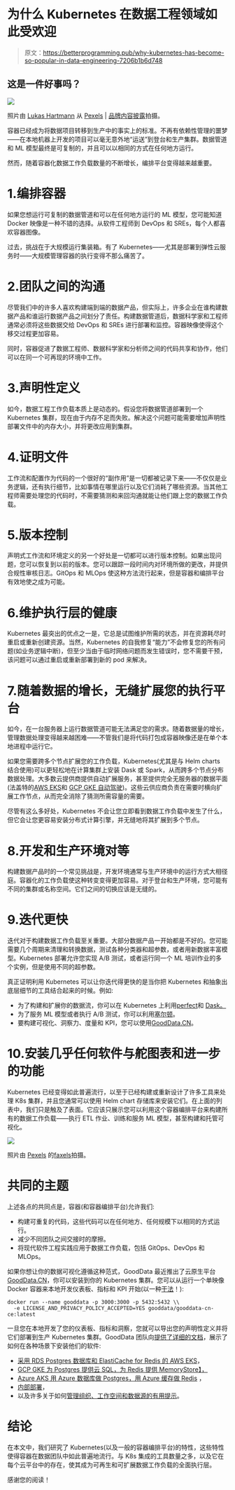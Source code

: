 # 为什么 Kubernetes 在数据工程领域如此受欢迎

> 原文：<https://betterprogramming.pub/why-kubernetes-has-become-so-popular-in-data-engineering-7206b1b6d748>

## 这是一件好事吗？

![](img/ff72ff13c8a78f1c96eeb41ae944124c.png)

照片由 [Lukas Hartmann](https://www.pexels.com/@lukas-hartmann-304281?utm_content=attributionCopyText&utm_medium=referral&utm_source=pexels) 从 [Pexels](https://www.pexels.com/photo/ship-with-lights-on-concrete-platform-1719475/?utm_content=attributionCopyText&utm_medium=referral&utm_source=pexels) | [品牌内容披露](https://www.annageller.com/disclosure)拍摄。

容器已经成为将数据项目转移到生产中的事实上的标准。不再有依赖性管理的噩梦——在本地机器上开发的项目可以毫无意外地“运送”到登台和生产集群。数据管道和 ML 模型最终是可复制的，并且可以以相同的方式在任何地方运行。

然而，随着容器化数据工作负载数量的不断增长，编排平台变得越来越重要。

# 1.编排容器

如果您想运行可复制的数据管道和可以在任何地方运行的 ML 模型，您可能知道 Docker 映像是一种不错的选择。从软件工程师到 DevOps 和 SREs，每个人都喜欢容器图像。

过去，挑战在于大规模运行集装箱。有了 Kubernetes——尤其是部署到弹性云服务时——大规模管理容器的执行变得不那么痛苦了。

# 2.团队之间的沟通

尽管我们中的许多人喜欢构建端到端的数据产品，但实际上，许多企业在谁构建数据产品和谁运行数据产品之间划分了责任。构建数据管道后，数据科学家和工程师通常必须将这些数据交给 DevOps 和 SREs 进行部署和监控。容器映像使得这个移交过程更加容易。

同时，容器促进了数据工程师、数据科学家和分析师之间的代码共享和协作，他们可以在同一个可再现的环境中工作。

# 3.声明性定义

如今，数据工程工作负载本质上是动态的。假设您将数据管道部署到一个 Kubernetes 集群，现在由于内存不足而失败。解决这个问题可能需要增加声明性部署文件中的内存大小，并将更改应用到集群。

# 4.证明文件

工作流和配置作为代码的一个很好的“副作用”是一切都被记录下来——不仅仅是业务逻辑，还有执行细节，比如事情在哪里运行以及它们消耗了哪些资源。当其他工程师需要处理您的代码时，不需要猜测和来回沟通就能让他们跟上您的数据工作负载。

# 5.版本控制

声明式工作流和环境定义的另一个好处是一切都可以进行版本控制。如果出现问题，您可以恢复到以前的版本。您可以跟踪一段时间内对环境所做的更改，并提供合规性审核日志。GitOps 和 MLOps 使这种方法流行起来，但是容器和编排平台有效地使之成为可能。

# 6.维护执行层的健康

Kubernetes 最突出的优点之一是，它总是试图维护所需的状态，并在资源耗尽时重启或重新创建资源。当然，Kubernetes 的自我修复“能力”不会修复您的所有问题(如业务逻辑中断)，但至少当由于临时网络问题而发生错误时，您不需要干预，该问题可以通过重启或重新部署到新的 pod 来解决。

# 7.随着数据的增长，无缝扩展您的执行平台

如今，在一台服务器上运行数据管道可能无法满足您的需求。随着数据量的增长，管理数据处理变得越来越困难——不管我们是将代码打包成容器映像还是在单个本地进程中运行它。

如果您需要跨多个节点扩展您的工作负载，Kubernetes(尤其是与 Helm charts 结合使用)可以更轻松地在计算集群上安装 Dask 或 Spark，从而跨多个节点分布数据处理。大多数云提供商提供自动扩展服务，甚至提供完全无服务器的数据平面(法盖特的[AWS EKS](/serverless-kubernetes-cluster-on-aws-with-eks-on-fargate-a7545cf179be)和 [GCP GKE 自动驾驶](https://cloud.google.com/blog/products/containers-kubernetes/introducing-gke-autopilot))。这些云供应商负责在需要时横向扩展工作节点，从而完全消除了猜测所需容量的需要。

尽管有这么多好处，Kubernetes 不会让您立即看到数据工作负载中发生了什么，但它会让您更容易安装分布式计算引擎，并无缝地将其扩展到多个节点。

# 8.开发和生产环境对等

构建数据产品时的一个常见挑战是，开发环境通常与生产环境中的运行方式大相径庭。容器化的工作负载使这种转变变得更加容易。对于登台和生产环境，您可能有不同的集群或名称空间。它们之间的切换应该是无缝的。

# 9.迭代更快

迭代对于构建数据工作负载至关重要。大部分数据产品一开始都是不好的。您可能需要几个周期来清理和转换数据，测试各种分类器和超参数，或者用新数据丰富模型。Kubernetes 部署允许您实现 A/B 测试，或者运行同一个 ML 培训作业的多个实例，但是使用不同的超参数。

真正证明利用 Kubernetes 可以让你迭代得更快的是当你把 Kubernetes 和抽象出底层细节的工具结合起来的时候。例如:

*   为了构建和扩展你的数据流，你可以在 Kubernetes 上利用[perfect](https://www.prefect.io/)和 [Dask。](https://kubernetes.dask.org/en/latest/)
*   为了服务 ML 模型或者执行 A/B 测试，你可以利用[塞尔顿](https://docs.seldon.io/projects/seldon-core/en/latest/)。
*   要构建可视化、洞察力、度量和 KPI，您可以使用[GoodData.CN](https://www.gooddata.com/developers/cloud-native-community-edition/?utm_source=mediumcom&utm_medium=referral&utm_campaign=gdcn&utm_content=anna-k8s)。

# 10.安装几乎任何软件与舵图表和进一步的功能

Kubernetes 已经变得如此普遍流行，以至于已经构建或重新设计了许多工具来处理 K8s 集群，并且您通常可以使用 Helm chart 存储库来安装它们。在上面的列表中，我们只是触及了表面。它应该只展示您可以利用这个容器编排平台来构建所有的数据工作负载——执行 ETL 作业、训练和服务 ML 模型，甚至构建和托管可视化。

![](img/6d19c90dd743ada0eda1bac685e7aec4.png)

照片由 [Pexels](https://www.pexels.com/photo/photo-of-person-pointing-on-laptop-3183171/?utm_content=attributionCopyText&utm_medium=referral&utm_source=pexels) 的[faxels](https://www.pexels.com/@fauxels?utm_content=attributionCopyText&utm_medium=referral&utm_source=pexels)拍摄。

# 共同的主题

上述各点的共同点是，容器(和容器编排平台)允许我们:

*   构建可重复的代码，这些代码可以在任何地方、任何规模下以相同的方式运行。
*   减少不同团队之间交接时的摩擦。
*   将现代软件工程实践应用于数据工作负载，包括 GitOps、DevOps 和 MLOps。

如果你想让你的数据可视化遵循这种范式，GoodData 最近推出了云原生平台[GoodData.CN](https://www.gooddata.com/developers/cloud-native-community-edition/?utm_source=mediumcom&utm_medium=referral&utm_campaign=gdcn&utm_content=anna-k8s)，你可以安装到你的 Kubernetes 集群。您可以从运行一个单映像 Docker 容器来本地开发仪表板、指标和 KPI 开始(以一种[干法](https://towardsdatascience.com/can-we-apply-the-dry-principle-to-business-intelligence-68c4cfe25669)！):

```
docker run --name gooddata -p 3000:3000 -p 5432:5432 \\
  -e LICENSE_AND_PRIVACY_POLICY_ACCEPTED=YES gooddata/gooddata-cn-ce:latest
```

一旦您在本地开发了您的仪表板、指标和洞察，您就可以导出您的声明性定义并将它们部署到生产 Kubernetes 集群。GoodData 团队向[提供了详细的文档](https://www.gooddata.com/developers/cloud-native/doc/1.1/installation/k8s/?utm_source=mediumcom&utm_medium=referral&utm_campaign=gdcn&utm_content=anna-k8s)，展示了如何在各种场景下安装他们的软件:

*   [采用 RDS Postgres 数据库和 ElastiCache for Redis 的 AWS EKS](https://www.gooddata.com/developers/cloud-native/doc/1.1/installation/k8s/environment/aws/?utm_source=mediumcom&utm_medium=referral&utm_campaign=gdcn&utm_content=anna-k8s)，
*   [GCP GKE 为 Postgres 提供云 SQL，为 Redis 提供 MemoryStore】，](https://www.gooddata.com/developers/cloud-native/doc/1.1/installation/k8s/environment/gcp/?utm_source=mediumcom&utm_medium=referral&utm_campaign=gdcn&utm_content=anna-k8s)
*   [Azure AKS 用 Azure 数据库做 Postgres，用 Azure 缓存做 Redis](https://www.gooddata.com/developers/cloud-native/doc/1.1/installation/k8s/environment/azure/?utm_source=mediumcom&utm_medium=referral&utm_campaign=gdcn&utm_content=anna-k8s) ，
*   [内部部署](https://www.gooddata.com/developers/cloud-native/doc/1.1/installation/k8s/environment/on-premise/?utm_source=mediumcom&utm_medium=referral&utm_campaign=gdcn&utm_content=anna-k8s)，
*   以及许多关于如何[管理组织、工作空间和数据源的有用提示](https://www.gooddata.com/developers/cloud-native/doc/1.1/administration/?utm_source=mediumcom&utm_medium=referral&utm_campaign=gdcn&utm_content=anna-k8s)。

# 结论

在本文中，我们研究了 Kubernetes(以及一般的容器编排平台)的特性，这些特性使得容器在数据团队中如此普遍地流行。与 K8s 集成的工具数量之多，以及它在每个云平台中的存在，使其成为可再生和可扩展数据工作负载的全面执行层。

感谢您的阅读！